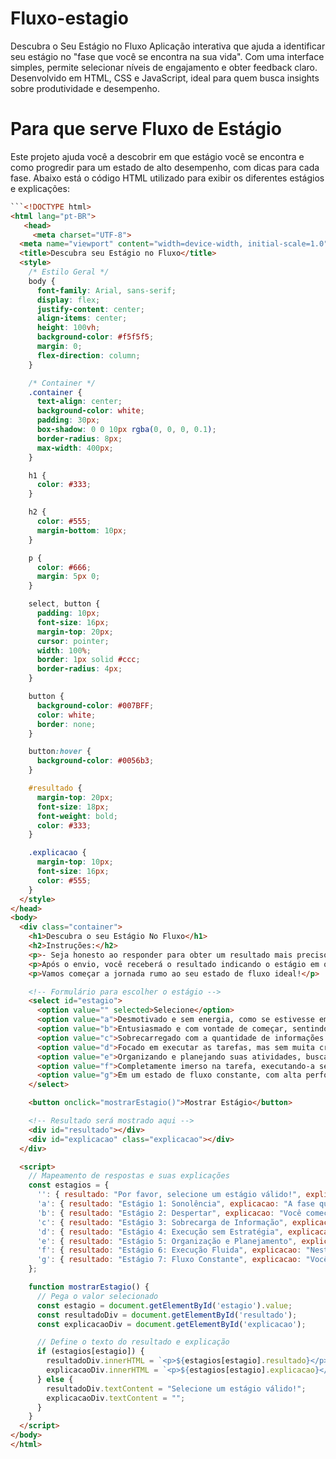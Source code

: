# Fluxo-estagio
Descubra o Seu Estágio no Fluxo Aplicação interativa que ajuda a identificar seu estágio no "fase que você  se encontra na sua vida". Com uma interface simples, permite selecionar níveis de engajamento e obter feedback claro. Desenvolvido em HTML, CSS e JavaScript, ideal para quem busca insights sobre produtividade e desempenho.

# Para que serve Fluxo de Estágio

Este projeto ajuda você a descobrir em que estágio você se encontra e como progredir para um estado de alto desempenho, com dicas para cada fase. Abaixo está o código HTML utilizado para exibir os diferentes estágios e explicações:

```html
```<!DOCTYPE html>
<html lang="pt-BR">
   <head>
     <meta charset="UTF-8">
  <meta name="viewport" content="width=device-width, initial-scale=1.0">
  <title>Descubra seu Estágio no Fluxo</title>
  <style>
    /* Estilo Geral */
    body {
      font-family: Arial, sans-serif;
      display: flex;
      justify-content: center;
      align-items: center;
      height: 100vh;
      background-color: #f5f5f5;
      margin: 0;
      flex-direction: column;
    }

    /* Container */
    .container {
      text-align: center;
      background-color: white;
      padding: 30px;
      box-shadow: 0 0 10px rgba(0, 0, 0, 0.1);
      border-radius: 8px;
      max-width: 400px;
    }

    h1 {
      color: #333;
    }

    h2 {
      color: #555;
      margin-bottom: 10px;
    }

    p {
      color: #666;
      margin: 5px 0;
    }

    select, button {
      padding: 10px;
      font-size: 16px;
      margin-top: 20px;
      cursor: pointer;
      width: 100%;
      border: 1px solid #ccc;
      border-radius: 4px;
    }

    button {
      background-color: #007BFF;
      color: white;
      border: none;
    }

    button:hover {
      background-color: #0056b3;
    }

    #resultado {
      margin-top: 20px;
      font-size: 18px;
      font-weight: bold;
      color: #333;
    }

    .explicacao {
      margin-top: 10px;
      font-size: 16px;
      color: #555;
    }
  </style>
</head>
<body>
  <div class="container">
    <h1>Descubra o seu Estágio No Fluxo</h1>
    <h2>Instruções:</h2>
    <p>- Seja honesto ao responder para obter um resultado mais preciso.</p>
    <p>Após o envio, você receberá o resultado indicando o estágio em que está e dicas para avançar ao próximo nível.</p>
    <p>Vamos começar a jornada rumo ao seu estado de fluxo ideal!</p>

    <!-- Formulário para escolher o estágio -->
    <select id="estagio">
      <option value="" selected>Selecione</option>
      <option value="a">Desmotivado e sem energia, como se estivesse em um estado de sonolência.</option>
      <option value="b">Entusiasmado e com vontade de começar, sentindo um despertar de energia.</option>
      <option value="c">Sobrecarregado com a quantidade de informações e demandas, sentindo-se um pouco perdido.</option>
      <option value="d">Focado em executar as tarefas, mas sem muita criatividade ou pensamento estratégico.</option>
      <option value="e">Organizando e planejando suas atividades, buscando otimizar seu tempo e recursos.</option>
      <option value="f">Completamente imerso na tarefa, executando-a sem pensar conscientemente, com fluidez e naturalidade.</option>
      <option value="g">Em um estado de fluxo constante, com alta performance e foco inabalável, sentindo que está no controle total.</option>
    </select>

    <button onclick="mostrarEstagio()">Mostrar Estágio</button>

    <!-- Resultado será mostrado aqui -->
    <div id="resultado"></div>
    <div id="explicacao" class="explicacao"></div>
  </div>

  <script>
    // Mapeamento de respostas e suas explicações
    const estagios = {
      '': { resultado: "Por favor, selecione um estágio válido!", explicacao: "" },
      'a': { resultado: "Estágio 1: Sonolência", explicacao: "A fase que sua mente está fechado(a), programado para ter os mesmos hábitos e atitudes, com medo de mudanças e dificuldades em dar o primeiro passo." },
      'b': { resultado: "Estágio 2: Despertar", explicacao: "Você começa a se sentir insatisfeito com algumas áreas da sua vida e busca tomar atitude, mas ainda não sabe por onde começar." },
      'c': { resultado: "Estágio 3: Sobrecarga de Informação", explicacao: "Você está consumindo muitas informações e se sente perdido sobre como colocar em prática o que aprendeu." },
      'd': { resultado: "Estágio 4: Execução sem Estratégia", explicacao: "Você começa a executar, mas sem um plano estratégico, o que te faz parar no meio do caminho ou se frustrar." },
      'e': { resultado: "Estágio 5: Organização e Planejamento", explicacao: "Você organiza e planeja suas atividades, buscando otimizar seu tempo e tomar decisões mais maduras." },
      'f': { resultado: "Estágio 6: Execução Fluida", explicacao: "Neste estágio, você começa a executar tarefas de forma fluida e contínua, sempre buscando a melhoria." },
      'g': { resultado: "Estágio 7: Fluxo Constante", explicacao: "Você atinge um estado de alto desempenho e foco constante, onde tudo parece fluir naturalmente, e você se sente no controle total." }
    };

    function mostrarEstagio() {
      // Pega o valor selecionado
      const estagio = document.getElementById('estagio').value;
      const resultadoDiv = document.getElementById('resultado');
      const explicacaoDiv = document.getElementById('explicacao');

      // Define o texto do resultado e explicação
      if (estagios[estagio]) {
        resultadoDiv.innerHTML = `<p>${estagios[estagio].resultado}</p>`;
        explicacaoDiv.innerHTML = `<p>${estagios[estagio].explicacao}</p>`;
      } else {
        resultadoDiv.textContent = "Selecione um estágio válido!";
        explicacaoDiv.textContent = "";
      }
    }
  </script>
</body>
</html>
